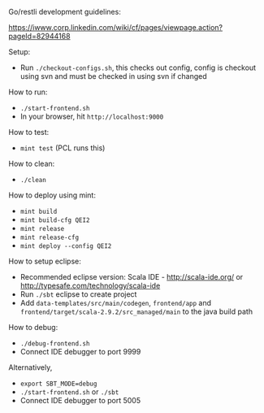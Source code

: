 Go/restli development guidelines:

https://iwww.corp.linkedin.com/wiki/cf/pages/viewpage.action?pageId=82944168

Setup:
* Run `./checkout-configs.sh`, this checks out config,  config is checkout using svn and must be checked in using svn if changed

How to run:

* `./start-frontend.sh`
* In your browser, hit `http://localhost:9000`

How to test:

* `mint test` (PCL runs this)

How to clean:
* `./clean`

How to deploy using mint:

* `mint build`
* `mint build-cfg QEI2`
* `mint release`
* `mint release-cfg`
* `mint deploy --config QEI2`

How to setup eclipse:

* Recommended eclipse version: Scala IDE - http://scala-ide.org/ or http://typesafe.com/technology/scala-ide
* Run `./sbt` eclipse to create project
* Add `data-templates/src/main/codegen`, `frontend/app` and `frontend/target/scala-2.9.2/src_managed/main` to the java build path

How to debug:

* `./debug-frontend.sh`
* Connect IDE debugger to port 9999

Alternatively,

* `export SBT_MODE=debug`
* `./start-frontend.sh` or `./sbt`
* Connect IDE debugger to port 5005
